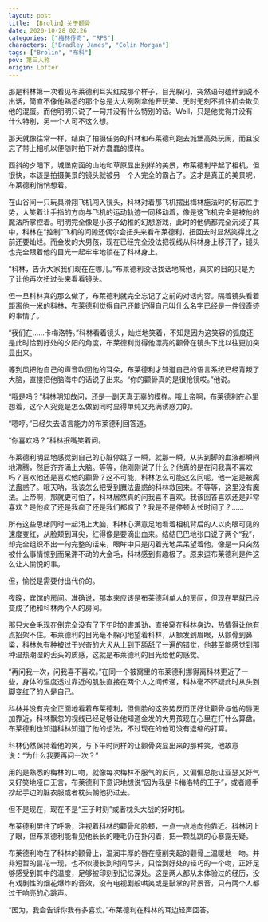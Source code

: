 ```yaml
---
layout: post
title: 【Brolin】关于颧骨
date: 2020-10-28 02:26
categories: ["梅林传奇", "RPS"]
characters: ["Bradley James", "Colin Morgan"]
tags: ["Brolin", "布科"]
pov: 第三人称
origin: Lofter
---
```


那是科林第一次看见布莱德利耳尖红成那个样子，目光躲闪，突然语句磕绊到说不出话，简直不像他熟悉的那个总是大大咧咧拿他开玩笑、无时无刻不抓住机会欺负他的混蛋。而他明明只说了一句并没有什么特别的话。Well，只是他觉得并没有什么特别，另一个人可不这么想。

那天就像往常一样，结束了拍摄任务的科林和布莱德利跑去城堡高处玩闹，而且没忘了带上相机以便随时拍下对方蠢蠢的模样。

西斜的夕阳下，城堡南面的山地和草原显出别样的美景，布莱德利举起了相机，但很快，本该是拍摄美景的镜头就被另一个人完全的霸占了。这才是真正的美景呢，布莱德利悄悄想着。

在山谷间一只玩具滑翔飞机闯入镜头，科林对着那飞机摆出梅林施法时的标志性手势，大笑着让手指的方向与飞机的运动轨迹一同移动着，像是这飞机完全是被他的魔法所掌控着。明明完全像是小孩子幼稚的幻想游戏，此时的他俩都完全沉浸了其中，科林在“控制”飞机的间隙还偶尔会扭头来看布莱德利，扭回去时显然笑得比之前还要灿烂。而金发的大男孩，现在已经完全没法把视线从科林身上移开了，镜头也完全跟着他的目光一起牢牢地锁在了科林身上。

“科林，告诉大家我们现在在哪儿。”布莱德利没话找话地喊他，真实的目的只是为了让他再次扭过头来看看镜头。

但一旦科林真的那么做了，布莱德利就完全忘记了之前的对话内容。隔着镜头看着距离他一米的科林，布莱德利觉得自己还能记得自己叫什么名字已经是一件很奇迹的事情了。

“我们在……卡梅洛特。”科林看着镜头，灿烂地笑着，不知是因为这笑容的弧度还是此时恰到好处的夕阳的角度，布莱德利觉得他漂亮的颧骨在镜头下比以往更加突显出来。

等到风把他自己的声音吹回他的耳朵，布莱德利才知道自己的语言系统已经背叛了大脑，直接把他脑海中的话说了出来。“你的颧骨真的是很抢镜哎。”他说。

“哦是吗？”科林明知故问，还是一副天真无辜的模样。哦上帝啊，布莱德利在心里想着，这个人究竟是怎么做到同时显得单纯又充满诱惑力的。

“嗯哼。”已经失去语言能力的布莱德利回答道。

“你喜欢吗？”科林抿嘴笑着问。

布莱德利明显地感觉到自己的心脏停跳了一瞬，就那一瞬，从头到脚的血液都瞬间地沸腾，然后齐齐涌上大脑。等等，他刚刚说了什么？他真的是在问我喜不喜欢吗？喜欢他还是喜欢他的颧骨？这不可能，科林怎么可能这么问呢，他一定是被魔法蛊惑了。哦天呐，我该怎么把受到魔法蛊惑的科林救回来。不等等，这里没有魔法。上帝啊，那就更可怕了，科林居然真的问我喜不喜欢。我该回答喜欢还是非常喜欢？是他疯了还是我疯了还是我们都疯了？我是不是停顿太长时间了？……

所有这些思绪同时一起涌上大脑，科林心满意足地看着相机背后的人以肉眼可见的速度变红，从脸颊到耳尖，红得像是要滴出血来。结结巴巴地张口说了两个“我”，却完全组织不出一句完整的话来，眼眸中只是闪着光地呆呆望着他，像是一只突然被什么事情惊到而呆滞不动的大金毛，科林感到有趣极了。原来逗布莱德利是件这么让人愉悦的事。

但，愉悦是需要付出代价的。

夜晚，宾馆的房间。准确说，那本来应该是布莱德利单人的房间，但现在早就已经变成了他和科林两个人的房间。

那只大金毛现在倒完全没有了下午时的害羞劲，直接窝在科林身边，热情得让他有点招架不住。布莱德利的目光毫不躲闪地望着科林，从额发到眉眼，从颧骨到鼻梁，科林总有种被过于兴奋的大犬从上到下舔舐了一遍的错觉，他甚至能感觉到那种温热潮湿的舌头的质感，这就是布莱德利的目光给他的感觉。

“再问我一次，问我喜不喜欢。”在同一个被窝里的布莱德利挪得离科林更近了一些，身体的温度透过靠近的肌肤直接在两个人之间传递，科林毫不怀疑此时从头到脚变红了的人是自己。

科林并没有完全正面地看着布莱德利，但侧脸的这姿势反而正好让颧骨与他的唇更加靠近，科林飘忽的视线已经足够让他知道金发的大男孩现在心里在打什么算盘。布莱德利也知道科林知道了他的想法，不过现在的他可没有退缩的打算。

科林仍然保持着他的笑，与下午时同样的让颧骨突显出来的那种笑，他故意说：“为什么我要再问一次？”

用的是熟悉的梅林的口吻，就像每次梅林不服气的反问，又偏偏总能让亚瑟又好气又好笑地哑口无言，布莱德利下意识地想说“因为我是卡梅洛特的王子”，或者顺手抄起手边的脏衣服或者枕头朝他扔过去。

但不是现在，现在不是“王子时刻”或者枕头大战的好时机。

布莱德利屏住了呼吸，注视着科林的颧骨和脸颊，一点一点地向他靠近。科林闭上了眼，但布莱德利能看见他长长的睫毛仍在扑闪着，把一颗乱跳的心暴露无疑。

布莱德利吻在了科林的颧骨上，温润丰厚的唇在瘦削突起的颧骨上温暖地一吻。并非短暂的昙花一现，也不似漫长到时间尽头，只恰到好处的轻巧的一个吻，正好足够感受到其中的温度，足够被印刻到记忆深处。这是两人都从未体验过的经历，没有戏剧性的烟花爆炸的音效，没有电视剧般哄笑或是鼓掌的背景音，只有两个人都过于响亮的心跳声。

“因为，我会告诉你我有多喜欢。”布莱德利在科林的耳边轻声回答。